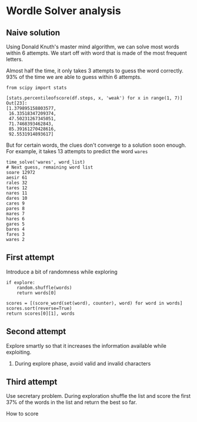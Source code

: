 # Wordle Solver analysis

## Naive solution
Using Donald Knuth's master mind algorithm, we can solve most words within 6 attempts. We start off with word that is made of the most frequent letters.

Almost half the time, it only takes 3 attempts to guess the word correctly. 93% of the time we are able to guess within 6 attempts.

```
from scipy import stats

[stats.percentileofscore(df.steps, x, 'weak') for x in range(1, 7)]
Out[23]: 
[1.379895158803577,
 16.33518347209374,
 47.50231267345051,
 71.7468393462843,
 85.39161270428616,
 92.5531914893617]
```

But for certain words, the clues don't converge to a solution soon enough. For example, it takes 13 attempts to predict the word `wares`

```
time_solve('wares', word_list)
# Next guess, remaining word list
soare 12972
aesir 61
rales 32
tares 12
nares 11
dares 10
cares 9
pares 8
mares 7
hares 6
gares 5
bares 4
fares 3
wares 2
```


## First attempt
Introduce a bit of randomness while exploring

```
if explore:
    random.shuffle(words)
    return words[0]

scores = [(score_word(set(word), counter), word) for word in words]
scores.sort(reverse=True)
return scores[0][1], words
```

## Second attempt
Explore smartly so that it increases the information available while exploiting. 
1. During explore phase, avoid valid and invalid characters

## Third attempt
Use secretary problem. During exploration shuffle the list and score the first 37% of the words in the list and return the best so far.

How to score